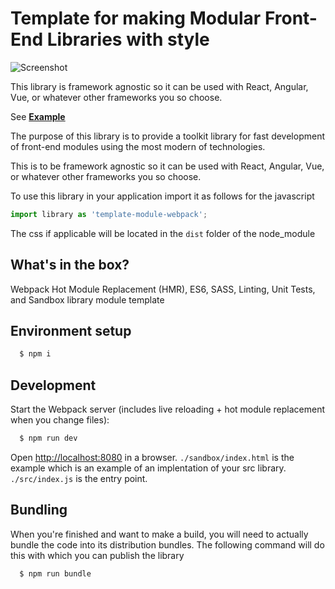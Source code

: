 # Template for making Modular Front-End Libraries with style
 
 ![Screenshot](https://user-images.githubusercontent.com/4627728/35877932-a0045a22-0b2b-11e8-8fb2-bdfd8acc3c95.png)

 This library is framework agnostic so it can be used with React, Angular, Vue, or whatever other frameworks you so choose.

 See **[Example](https://bneigher.github.io/template-module-webpack/sandbox/)**
 
The purpose of this library is to provide a toolkit library for fast development of front-end modules using the most modern of technologies.

This is to be framework agnostic so it can be used with React, Angular, Vue, or whatever other frameworks you so choose.

To use this library in your application import it as follows for the javascript

```javascript
import library as 'template-module-webpack';
```

The css if applicable will be located in the `dist` folder of the node_module


## What's in the box?

Webpack Hot Module Replacement (HMR), ES6, SASS, Linting, Unit Tests, and Sandbox library module template

## Environment setup 

```sh
  $ npm i
```

## Development

Start the Webpack server (includes live reloading + hot module replacement when you change files):

```sh
  $ npm run dev
```

Open [http://localhost:8080](http://localhost:8080) in a browser.  `./sandbox/index.html` is the example which is an example of an implentation of your src library.
`./src/index.js` is the entry point.

## Bundling 

When you're finished and want to make a build, you will need to actually bundle the code into its distribution bundles.  The following command will do this with which you can publish the library

```sh
  $ npm run bundle
```

